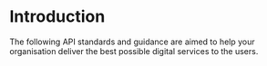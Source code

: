 # Introduction

The following API standards and guidance are aimed to help your organisation deliver the best possible digital services to the users.

